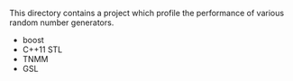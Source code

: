 This directory contains a project which profile the performance of various
random number generators.


- boost
- C++11 STL
- TNMM
- GSL
